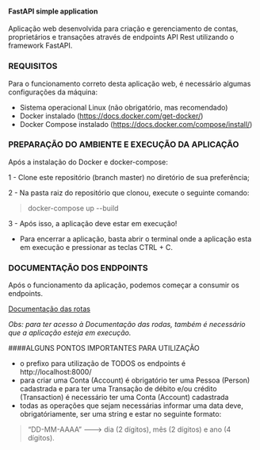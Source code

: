 #### FastAPI simple application

Aplicação web desenvolvida para criação e gerenciamento de contas, proprietários e transações através de endpoints API Rest utilizando o framework FastAPI.

### REQUISITOS

Para o funcionamento correto desta aplicação web, é necessário algumas configurações da máquina:

- Sistema operacional Linux (não obrigatório, mas recomendado)
- Docker instalado (https://docs.docker.com/get-docker/)
- Docker Compose instalado (https://docs.docker.com/compose/install/)

### PREPARAÇÃO DO AMBIENTE E EXECUÇÃO DA APLICAÇÃO
Após a instalação do Docker e docker-compose:

1 - Clone este repositório (branch master) no diretório de sua preferência;

2 - Na pasta raiz do repositório que clonou, execute o seguinte comando:
>docker-compose up --build

3 - Após isso, a aplicação deve estar em execução!

- Para encerrar a aplicação, basta abrir o terminal onde a aplicação esta em execução e pressionar as teclas CTRL + C.

### DOCUMENTAÇÃO DOS ENDPOINTS
Após o funcionamento da aplicação, podemos começar a consumir os endpoints.

[Documentação das rotas](http://localhost:8000/docs)

_Obs: para ter acesso à Documentação das rodas, também é necessário que a aplicação esteja em execução._ 

####ALGUNS PONTOS IMPORTANTES PARA UTILIZAÇÃO

- o prefixo para utilização de TODOS os endpoints é http://localhost:8000/
- para criar uma Conta (Account) é obrigatório ter uma Pessoa (Person) cadastrada e para ter uma Transação de débito e/ou crédito (Transaction) é necessário ter uma Conta (Account) cadastrada
- todas as operações que sejam necessárias informar uma data deve, obrigatóriamente, ser uma string e estar no seguinte formato:
> “DD-MM-AAAA” ---> dia (2 dígitos), mês (2 dígitos) e ano (4 dígitos).


